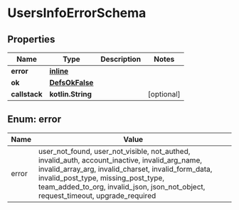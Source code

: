
# UsersInfoErrorSchema

## Properties
Name | Type | Description | Notes
------------ | ------------- | ------------- | -------------
**error** | [**inline**](#Error) |  | 
**ok** | [**DefsOkFalse**](DefsOkFalse.md) |  | 
**callstack** | **kotlin.String** |  |  [optional]


<a name="Error"></a>
## Enum: error
Name | Value
---- | -----
error | user_not_found, user_not_visible, not_authed, invalid_auth, account_inactive, invalid_arg_name, invalid_array_arg, invalid_charset, invalid_form_data, invalid_post_type, missing_post_type, team_added_to_org, invalid_json, json_not_object, request_timeout, upgrade_required



